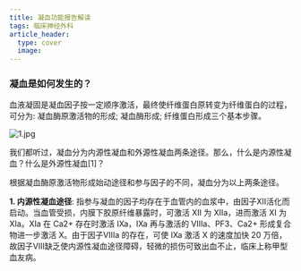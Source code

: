 ```yaml
---
title: 凝血功能报告解读
tags: 临床神经外科
article_header:
  type: cover
  image:
---
```


<!--more-->

### 凝血是如何发生的？

血液凝固是凝血因子按一定顺序激活，最终使纤维蛋白原转变为纤维蛋白的过程，可分为: 凝血酶原激活物的形成; 凝血酶形成; 纤维蛋白形成三个基本步骤。

![1.jpg](https://s1.imagehub.cc/images/2021/11/14/1.jpg)

我们都听过，凝血分为内源性凝血和外源性凝血两条途径。那么，什么是内源性凝血？什么是外源性凝血[1]？

根据凝血酶原激活物形成始动途径和参与因子的不同，凝血分为以上两条途径。

**1. 内源性凝血途径**: 指参与凝血的因子均存在于血管内的血浆中，由因子Ⅻ活化而启动。当血管受损，内膜下胶原纤维暴露时，可激活 Ⅻ 为 Ⅻa，进而激活 Ⅺ 为 Ⅺa。Ⅺa 在 Ca2+ 存在时激活 Ⅸa，Ⅸa 再与激活的 Ⅷa、PF3、Ca2+ 形成复合物进一步激活 X。由于因子Ⅷa 的存在，可使 Ⅸa 激活 Ⅹ 的速度加快 20 万倍，故因子Ⅷ缺乏使内源性凝血途径障碍，轻微的损伤可致出血不止，临床上称甲型血友病。
